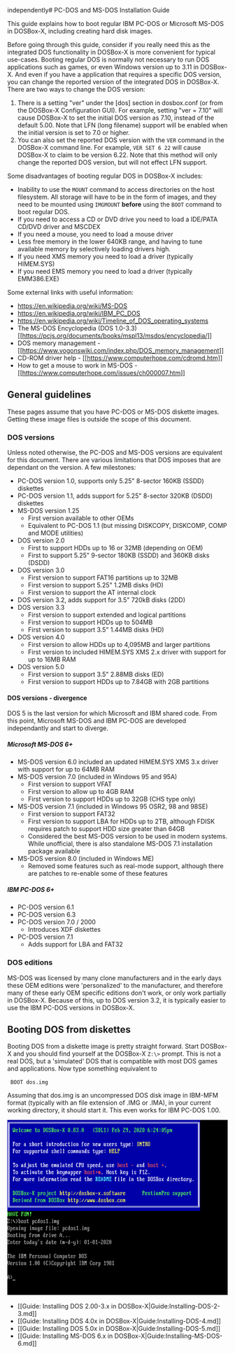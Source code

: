 independently# PC-DOS and MS-DOS Installation Guide

This guide explains how to boot regular IBM PC-DOS or Microsoft MS-DOS in DOSBox-X, including creating hard disk images.

Before going through this guide, consider if you really need this as the integrated DOS functionality in DOSBox-X is more convenient for typical use-cases. Booting regular DOS is normally not necessary to run DOS applications such as games, or even Windows version up to 3.11 in DOSBox-X. And even if you have a application that requires a specific DOS version, you can change the reported version of the integrated DOS in DOSBox-X. There are two ways to change the DOS version:
1. There is a setting "ver" under the [dos] section in dosbox.conf (or from the DOSBox-X Configuration GUI). For example, setting "ver = 7.10" will cause DOSBox-X to set the initial DOS version as 7.10, instead of the default 5.00. Note that LFN (long filename) support will be enabled when the initial version is set to 7.0 or higher.
2. You can also set the reported DOS version with the ``VER`` command in the DOSBox-X command line. For example, ``VER SET 6 22`` will cause DOSBox-X to claim to be version 6.22. Note that this method will only change the reported DOS version, but will not effect LFN support.

Some disadvantages of booting regular DOS in DOSBox-X includes:
- Inability to use the ``MOUNT`` command to access directories on the host filesystem. All storage will have to be in the form of images, and they need to be mounted using ``IMGMOUNT`` <b>before</b> using the ``BOOT`` command to boot regular DOS.
- If you need to access a CD or DVD drive you need to load a IDE/PATA CD/DVD driver and MSCDEX
- If you need a mouse, you need to load a mouse driver
- Less free memory in the lower 640KB range, and having to tune available memory by selectively loading drivers high.
- If you need XMS memory you need to load a driver (typically HIMEM.SYS)
- If you need EMS memory you need to load a driver (typically EMM386.EXE)

Some external links with useful information:
- https://en.wikipedia.org/wiki/MS-DOS
- https://en.wikipedia.org/wiki/IBM_PC_DOS
- https://en.wikipedia.org/wiki/Timeline_of_DOS_operating_systems
- The MS-DOS Encyclopedia (DOS 1.0-3.3) [[https://pcjs.org/documents/books/mspl13/msdos/encyclopedia/]]
- DOS memory management - [[https://www.vogonswiki.com/index.php/DOS_memory_management]]
- CD-ROM driver help - [[https://www.computerhope.com/cdromd.htm]]
- How to get a mouse to work in MS-DOS - [[https://www.computerhope.com/issues/ch000007.htm]]

## General guidelines
These pages assume that you have PC-DOS or MS-DOS diskette images. Getting these image files is outside the scope of this document.

### DOS versions
Unless noted otherwise, the PC-DOS and MS-DOS versions are equivalent for this document. There are various limitations that DOS imposes that are dependant on the version. A few milestones:

- PC-DOS version 1.0, supports only 5.25" 8-sector 160KB (SSDD) diskettes
- PC-DOS version 1.1, adds support for 5.25" 8-sector 320KB (DSDD) diskettes
- MS-DOS version 1.25
  - First version available to other OEMs
  - Equivalent to PC-DOS 1.1 (but missing DISKCOPY, DISKCOMP, COMP and MODE utilities)
- DOS version 2.0
  - First to support HDDs up to 16 or 32MB (depending on OEM)
  - First to support 5.25" 9-sector 180KB (SSDD) and 360KB disks (DSDD)
- DOS version 3.0
  - First version to support FAT16 partitions up to 32MB
  - First version to support 5.25" 1.2MB disks (HD)
  - First version to support the AT internal clock
- DOS version 3.2, adds support for 3.5" 720kB disks (2DD)
- DOS version 3.3
  - First version to support extended and logical partitions
  - First version to support HDDs up to 504MB
  - First version to support 3.5" 1.44MB disks (HD)
- DOS version 4.0
  - First version to allow HDDs up to 4,095MB and larger partitions
  - First version to included HIMEM.SYS XMS 2.x driver with support for up to 16MB RAM
- DOS version 5.0
  - First version to support 3.5" 2.88MB disks (ED)
  - First version to support HDDs up to 7.84GB with 2GB partitions

#### DOS versions - divergence
DOS 5 is the last version for which Microsoft and IBM shared code. From this point, Microsoft MS-DOS and IBM PC-DOS are developed independantly and start to diverge.

##### Microsoft MS-DOS 6+
- MS-DOS version 6.0 included an updated HIMEM.SYS XMS 3.x driver with support for up to 64MB RAM
- MS-DOS version 7.0 (included in Windows 95 and 95A)
  - First version to support VFAT
  - First version to allow up to 4GB RAM
  - First version to support HDDs up to 32GB (CHS type only)
- MS-DOS version 7.1 (included in Windows 95 OSR2, 98 and 98SE)
  - First version to support FAT32
  - First version to support LBA for HDDs up to 2TB, although FDISK requires patch to support HDD size greater than 64GB
  - Considered the best MS-DOS version to be used in modern systems. While unofficial, there is also standalone MS-DOS 7.1 installation package available
- MS-DOS version 8.0 (included in Windows ME)
  - Removed some features such as real-mode support, although there are patches to re-enable some of these features

##### IBM PC-DOS 6+
- PC-DOS version 6.1
- PC-DOS version 6.3
- PC-DOS version 7.0 / 2000
  - Introduces XDF diskettes
- PC-DOS version 7.1
  - Adds support for LBA and FAT32

### DOS editions
MS-DOS was licensed by many clone manufacturers and in the early days these OEM editions were 'personalized' to the manufacturer, and therefore many of these early OEM specific editions don't work, or only work partially in DOSBox-X. Because of this, up to DOS version 3.2, it is typically easier to use the IBM PC-DOS versions in DOSBox-X.

## Booting DOS from diskettes
Booting DOS from a diskette image is pretty straight forward. Start DOSBox-X and you should find yourself at the DOSBox-X ``Z:\>`` prompt. This is not a real DOS, but a 'simulated' DOS that is compatible with most DOS games and applications. Now type something equivalent to
```
 BOOT dos.img
```
Assuming that dos.img is an uncompressed DOS disk image in IBM-MFM format (typically with an file extension of .IMG or .IMA), in your current working directory, it should start it. This even works for IBM PC-DOS 1.00.

<img src="images/MS-DOS:PC-DOS_1.0.png" width="640" height="400" alt="Booting a PC-DOS 1.00 diskette image"><br>

* [[Guide: Installing DOS 2.00-3.x in DOSBox-X|Guide:Installing-DOS-2-3.md]]
* [[Guide: Installing DOS 4.0x in DOSBox-X|Guide:Installing-DOS-4.md]]
* [[Guide: Installing DOS 5.0x in DOSBox-X|Guide:Installing-DOS-5.md]]
* [[Guide: Installing MS-DOS 6.x in DOSBox-X|Guide:Installing-MS-DOS-6.md]]
